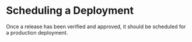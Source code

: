 ---
---
# Scheduling a Deployment

Once a release has been verified and approved, it should be scheduled for a production deployment.